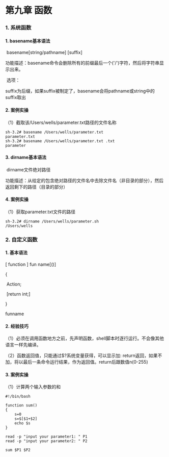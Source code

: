 # 第九章 函数

### 1. 系统函数

#### 1. basename基本语法

​	basename[string/pathname] [suffix]

​	功能描述：basename命令会删除所有的前缀最后一个('/')字符，然后将字符串显示出来。

​	选项：

​	suffix为后缀，如果suffix被制定了，basename会将pathname或string中的suffix取出

#### 2. 案例实操

（1）截取该/Users/wells/parameter.txt路径的文件名称

```
sh-3.2# basename /Users/wells/parameter.txt
parameter.txt
sh-3.2# basename /Users/wells/parameter.txt .txt
parameter
```

#### 3. dirname基本语法

​	dirname文件绝对路径

​	功能描述：从给定的包含绝对路径的文件名中去除文件名（非目录的部分），然后返回剩下的路径（目录的部分）

#### 4. 案例实操

（1）获取parameter.txt文件的路径

```
sh-3.2# dirname /Users/wells/parameter.sh 
/Users/wells
```

### 2. 自定义函数

#### 1. 基本语法

[ function ] fun name[()]

{

​	Action;

​	[return int;]

}

funname

#### 2. 经验技巧

（1）必须在调用函数地方之前，先声明函数，shell脚本时逐行运行。不会像其他语言一样先编译。

（2）函数返回值，只能通过$?系统变量获得，可以显示加: return返回，如果不加，将以最后一条命令运行结果，作为返回值。return后跟数值n(0-255)

#### 3. 案例实操

（1）计算两个输入参数的和

```shell
#!/bin/bash

function sum()
{
	s=0
	s=$[$1+$2]
	echo $s
}

read -p "input your parameter1: " P1
read -p "input your parameter2: " P2

sum $P1 $P2
```

